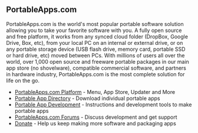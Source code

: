 ## PortableApps.com

PortableApps.com is the world's most popular portable software solution allowing you to take your favorite software with you. A fully open source and free platform, it works from any synced cloud folder (DropBox, Google Drive, Box, etc), from your local PC on an internal or external drive, or on any portable storage device (USB flash drive, memory card, portable SSD or hard drive, etc) moved between PCs. With millions of users all over the world, over 1,000 open source and freeware portable packages in our main app store (no shovelware), compatible commercial software, and partners in hardware industry, PortableApps.com is the most complete solution for life on the go.

- [PortableApps.com Platform](https://portableapps.com/platform/features) - Menu, App Store, Updater and More
- [Portable App Directory](https://portableapps.com/apps) - Download individual portable apps
- [Portable App Development](https://portableapps.com/development) - Instructions and development tools to make portable apps
- [PortableApps.com Forums](https://portableapps.com/forums) - Discuss development and get support
- [Donate](https://portableapps.com/donate) - Help us keep making more software and packaging apps
